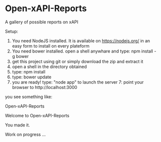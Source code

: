 Open-xAPI-Reports
================

A gallery of possible reports on xAPI

Setup:
1. You need NodeJS installed. It is available on https://nodejs.org/ in an easy form to install on every plateform
2. You need bower installed. open a shell anywhare and type: npm install -g bower
2. get this project using git or simply download the zip and extract it
3. open a shell in the directory obtained
4. type: npm install
5. type: bower update
6. you are ready! type: "node app" to launch the server
7: point your browser to http://localhost:3000
 
you see something like:

Open-xAPI-Reports

Welcome to Open-xAPI-Reports

You made it.

Work on progress ...
